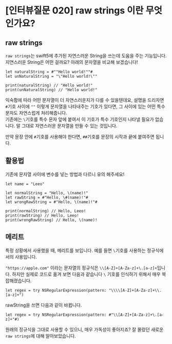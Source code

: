 # [인터뷰질문 020] raw strings 이란 무엇인가요?

## raw strings
`raw strings`는 swift5에 추가된 자연스러운 String을 쓰는데 도움을 주는 기능입니다. 지연스러운 String은 어떤 걸까요? 아래의 문자열을 비교해 보겠습니다!

```
let naturalString = #""Hello world!""#
let unNaturalString = "\"Hello world!\""

print(naturalString) // "Hello world!"
print(unNaturalString) // "Hello world!"
```

익숙함에 따라 어떤 문자열이 더 자연스러운지가 다를 수 있을텐데요, 설명을 드리자면 `#`기호 사이에 `""` 이렇게 문자열을 나타내주는 기호가 있다면, 그 사이에 있는 어떤 특수 문자도 자연스럽게 처리해줍니다.  
기존에는 `\`기호를 특수 문자 앞에 붙여서 이 기호가 특수 기호인지 나타낼 필요가 없습니다. 말 그대로 자연스러운 문자열을 만들 수 있는 것입니다.

만약 문장 안에 `#`기호를 사용해야 한다면, `##`기호를 문장의 시작과 끝에 붙여주면 됩니다.

## 활용법
기존에 문자열 사이에 변수를 넣는 방법과 다르니 유의 해주세요!
```
let name = "Leeo"

let normalString = "Hello, \(name)!"
let rawString = #"Hello, \#(name)!"#
let wrongRawString = #"Hello, \(name)!"#

print(normalString) // Hello, Leeo!
print(rawString) // Hello, Leeo!
print(wrongRawString) // Hello, \(name)!
```

## 메리트
특정 상황에서 사용했을 때, 메리트를 보입니다.
예를 들면 `\`기호를 사용하는 정규식에서의 사용입니다.

`"https://apple.com"` 이라는 문자열의 정규식은  `\\[A-Z]+[A-Za-z]+\.[a-z]+`입니다. 하지만 실제로 코드로 옮겨 보면 다음과 같습니다
`\` 기호를 인식하기 위해서 매우 복잡해졌습니다.
```
let regex = try NSRegularExpression(pattern: "\\\\[A-Z]+[A-Za-z]+\\.[a-z]+")
```
rawString을 쓰면 다음과 같이 바뀝니다.
```
let regex = try NSRegularExpression(pattern: #"\\[A-Z]+[A-Za-z]+\.[a-z]+"#)
```
원래의 정규식을 그대로 사용할 수 있으니, 매우 가독성이 좋아지죠?
잘 몰랐던 새로운 `raw strings`에 대해 알아보았습니다.
